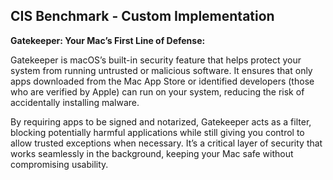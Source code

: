 ## CIS Benchmark - Custom Implementation

**Gatekeeper: Your Mac’s First Line of Defense:**

Gatekeeper is macOS’s built-in security feature that helps protect your system from running untrusted or malicious software. 
It ensures that only apps downloaded from the Mac App Store or identified developers (those who are verified by Apple) can run on your system, reducing the risk of accidentally installing malware.

By requiring apps to be signed and notarized, Gatekeeper acts as a filter, 
blocking potentially harmful applications while still giving you control to allow trusted exceptions when necessary. 
It’s a critical layer of security that works seamlessly in the background, keeping your Mac safe without compromising usability.